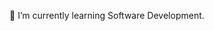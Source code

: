 🌱 I’m currently learning Software Development.

<!---
njesky3556/njesky3556 is a ✨ special ✨ repository because its `README.md` (this file) appears on your GitHub profile.
You can click the Preview link to take a look at your changes.
--->
